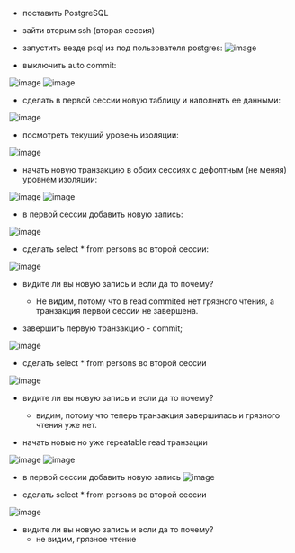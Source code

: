 * поставить PostgreSQL
* зайти вторым ssh (вторая сессия)
* запустить везде psql из под пользователя postgres:
![image](https://user-images.githubusercontent.com/40095258/230610252-b7615df1-530b-47f2-b949-eacc001f69e2.png)

* выключить auto commit:

![image](https://user-images.githubusercontent.com/40095258/230729007-2930d1f0-ad81-4e91-8b11-dee9f9f89fbf.png)
![image](https://user-images.githubusercontent.com/40095258/230728343-bb100937-e745-497c-b640-2e0d0d6dca9b.png)

* сделать в первой сессии новую таблицу и наполнить ее данными:

![image](https://user-images.githubusercontent.com/40095258/230728966-7ab38724-8fb7-473b-933e-69379820564a.png)

* посмотреть текущий уровень изоляции:

![image](https://user-images.githubusercontent.com/40095258/230729077-e77fc655-8439-4749-9abd-7e5da4c447a1.png)

* начать новую транзакцию в обоих сессиях с дефолтным (не меняя) уровнем изоляции:

![image](https://user-images.githubusercontent.com/40095258/230729212-de3c67da-d8f5-44c4-8b3b-afa72082dd4c.png)
![image](https://user-images.githubusercontent.com/40095258/230729223-d3a3d0ee-70a2-4e03-b9a8-be2becd4a783.png)

* в первой сессии добавить новую запись:

![image](https://user-images.githubusercontent.com/40095258/230729274-4cc466c0-7f3e-4cf1-807f-931f43b6b9c9.png)

* сделать select * from persons во второй сессии:

![image](https://user-images.githubusercontent.com/40095258/230729333-91f1f03d-2263-439b-bfc7-c64760a7ded5.png)

* видите ли вы новую запись и если да то почему?
  * Не видим, потому что в read commited нет грязного чтения, а транзакция первой сессии не завершена.
  
* завершить первую транзакцию - commit;

![image](https://user-images.githubusercontent.com/40095258/230729565-e6b8b702-815e-4b95-951a-9cafe8bf89b0.png)

* сделать select * from persons во второй сессии

![image](https://user-images.githubusercontent.com/40095258/230729641-1dc29ac0-fe44-4fe3-b068-31a95dcb6d2d.png)

* видите ли вы новую запись и если да то почему?
  * видим, потому что теперь транзакция завершилась и грязного чтения уже нет.

* начать новые но уже repeatable read транзации

![image](https://user-images.githubusercontent.com/40095258/230729942-79b512b4-67d6-41b2-9f25-f0e4438729da.png)
![image](https://user-images.githubusercontent.com/40095258/230729961-e68c5179-d3d1-410a-a054-70ef7ef2bcbc.png)

* в первой сессии добавить новую запись
![image](https://user-images.githubusercontent.com/40095258/230730052-1ab6a300-c47b-44e2-9f60-825c7e7697d2.png)

* сделать select * from persons во второй сессии

![image](https://user-images.githubusercontent.com/40095258/230730167-d0906edb-3b67-4c26-bdad-90f8153c9e02.png)

* видите ли вы новую запись и если да то почему?
  * не видим, грязное чтение



